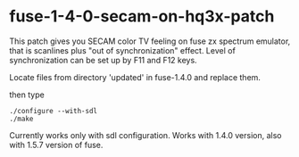 # fuse-1-4-0-secam-on-hq3x-patch

This patch gives you SECAM color TV feeling on fuse zx spectrum emulator,
that is scanlines plus "out of synchronization" effect. 
Level of synchronization can be set up by F11 and F12 keys.

Locate files from directory 'updated' in fuse-1.4.0 and replace them.

then type

    ./configure --with-sdl
    ./make
   
Currently works only with sdl configuration.
Works with 1.4.0 version, also with 1.5.7 version of fuse.
